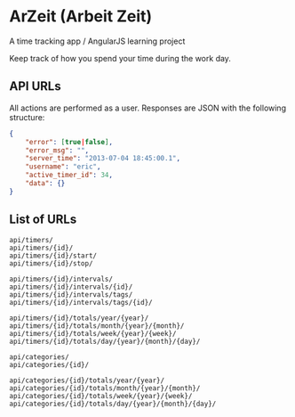ArZeit (Arbeit Zeit)
======

A time tracking app / AngularJS learning project

Keep track of how you spend your time during the work day.

API URLs
--------
All actions are performed as a user. Responses are JSON with the following structure:

```json
{
    "error": [true|false],
    "error_msg": "",
    "server_time": "2013-07-04 18:45:00.1",
    "username": "eric",
    "active_timer_id": 34,
    "data": {}
}
```

List of URLs
------------

```
api/timers/
api/timers/{id}/
api/timers/{id}/start/
api/timers/{id}/stop/

api/timers/{id}/intervals/
api/timers/{id}/intervals/{id}/
api/timers/{id}/intervals/tags/
api/timers/{id}/intervals/tags/{id}/

api/timers/{id}/totals/year/{year}/
api/timers/{id}/totals/month/{year}/{month}/
api/timers/{id}/totals/week/{year}/{week}/
api/timers/{id}/totals/day/{year}/{month}/{day}/

api/categories/
api/categories/{id}/

api/categories/{id}/totals/year/{year}/
api/categories/{id}/totals/month/{year}/{month}/
api/categories/{id}/totals/week/{year}/{week}/
api/categories/{id}/totals/day/{year}/{month}/{day}/
```

